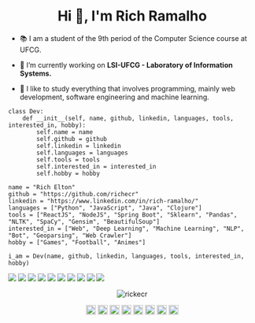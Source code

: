 <h1 align="center">Hi 👋, I'm Rich Ramalho</h1>

- :books: I am a student of the 9th period of the Computer Science course at UFCG.

- 🔭 I’m currently working on **LSI-UFCG - Laboratory of Information Systems.**

- :seedling: I like to study everything that involves programming, mainly web development, software engineering and machine learning.

```python3
class Dev:
    def __init__(self, name, github, linkedin, languages, tools, interested_in, hobby):
        self.name = name
        self.github = github
        self.linkedin = linkedin
        self.languages = languages
        self.tools = tools
        self.interested_in = interested_in
        self.hobby = hobby

name = "Rich Elton"
github = "https://github.com/richecr"
linkedin = "https://www.linkedin.com/in/rich-ramalho/"
languages = ["Python", "JavaScript", "Java", "Clojure"]
tools = ["ReactJS", "NodeJS", "Spring Boot", "Sklearn", "Pandas", "NLTK", "SpaCy", "Gensim", "BeautifulSoup"]
interested_in = ["Web", "Deep Learning", "Machine Learning", "NLP", "Bot", "Geoparsing", "Web Crawler"]
hobby = ["Games", "Football", "Animes"]

i_am = Dev(name, github, linkedin, languages, tools, interested_in, hobby)
```

![](https://img.shields.io/badge/Python-FFD43B?style=for-the-badge&logo=python&logoColor=darkgreen)
![](https://img.shields.io/badge/JavaScript-323330?style=for-the-badge&logo=javascript&logoColor=darkgreen)
![](https://img.shields.io/badge/TypeScript-007ACC?style=for-the-badge&logo=typescript&logoColor=darkgreen)
![](https://img.shields.io/badge/Java-ED8B00?style=for-the-badge&logo=java&logoColor=darkgreen)
![](https://img.shields.io/badge/Clojure-5881D8?style=for-the-badge&logo=clojure&logoColor=darkgreen)
![](https://img.shields.io/badge/PostgreSQL-316192?style=for-the-badge&logo=postgresql&logoColor=darkgreen)
![](https://img.shields.io/badge/MongoDB-4EA94B?style=for-the-badge&logo=mongodb&logoColor=darkgreen)
![](https://img.shields.io/badge/SQLite-07405E?style=for-the-badge&logo=sqlite&logoColor=darkgreen)
![](https://img.shields.io/badge/HTML5-E34F26?style=for-the-badge&logo=html5&logoColor=darkgreen)
![](https://img.shields.io/badge/CSS3-1572B6?style=for-the-badge&logo=css3&logoColor=darkgreen)

<p align="center">
    <img src="https://github-readme-stats.vercel.app/api?username=richecr&show_icons=true" alt="rickecr" />
</p>

<p align="center">
<a href="https://dev.to/rickecr" target="blank"><img align="center" src="https://cdn.jsdelivr.net/npm/simple-icons@3.0.1/icons/dev-dot-to.svg" alt="rickecr" height="20" width="20" /></a>
<a href="https://twitter.com/rickzinho_ecr" target="blank"><img align="center" src="https://cdn.jsdelivr.net/npm/simple-icons@3.0.1/icons/twitter.svg" alt="rickzinho_ecr" height="20" width="20" /></a>
<a href="https://linkedin.com/in/rich-ramalho" target="blank"><img align="center" src="https://cdn.jsdelivr.net/npm/simple-icons@3.0.1/icons/linkedin.svg" alt="rich-ramalho" height="20" width="20" /></a>
<a href="https://stackoverflow.com/users/13995829/rich-elton" target="blank"><img align="center" src="https://cdn.jsdelivr.net/npm/simple-icons@3.0.1/icons/stackoverflow.svg" alt="rich-elton" height="20" width="20" /></a>
<a href="https://codesandbox.io/u/richecr" target="blank"><img align="center" src="https://cdn.jsdelivr.net/npm/simple-icons@3.0.1/icons/codesandbox.svg" alt="richecr" height="20" width="20" /></a>
<a href="https://fb.com/rich.ramalho.9" target="blank"><img align="center" src="https://cdn.jsdelivr.net/npm/simple-icons@3.0.1/icons/facebook.svg" alt="rich.ramalho.9" height="20" width="20" /></a>
<a href="https://www.instagram.com/richecr.py/" target="blank"><img align="center" src="https://cdn.jsdelivr.net/npm/simple-icons@3.0.1/icons/instagram.svg" alt="richecr.py" height="20" width="20" /></a>
<a href="https://medium.com/@rickramalho" target="blank"><img align="center" src="https://cdn.jsdelivr.net/npm/simple-icons@3.0.1/icons/medium.svg" alt="@rickramalho" height="20" width="20" /></a>
</p>
